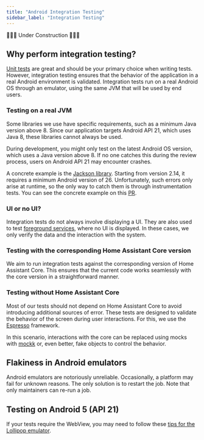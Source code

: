 ```yaml
---
title: "Android Integration Testing"
sidebar_label: "Integration Testing"
---
```


🚧🚧🚧 Under Construction 🚧🚧🚧

## Why perform integration testing?

[Unit tests](unit_testing) are great and should be your primary choice when writing tests. However, integration testing ensures that the behavior of the application in a real Android environment is validated. Integration tests run on a real Android OS through an emulator, using the same JVM that will be used by end users.

### Testing on a real JVM

Some libraries we use have specific requirements, such as a minimum Java version above 8. Since our application targets Android API 21, which uses Java 8, these libraries cannot always be used. 

During development, you might only test on the latest Android OS version, which uses a Java version above 8. If no one catches this during the review process, users on Android API 21 may encounter crashes.

A concrete example is the [Jackson library](https://github.com/FasterXML/jackson). Starting from version 2.14, it requires a minimum Android version of 26. Unfortunately, such errors only arise at runtime, so the only way to catch them is through instrumentation tests. You can see the concrete example on this [PR](https://github.com/home-assistant/android/pull/5108).

### UI or no UI?

Integration tests do not always involve displaying a UI. They are also used to test [foreground services](https://developer.android.com/develop/background-work/services/fgs), where no UI is displayed. In these cases, we only verify the data and the interaction with the system.

### Testing with the corresponding Home Assistant Core version

We aim to run integration tests against the corresponding version of Home Assistant Core. This ensures that the current code works seamlessly with the core version in a straightforward manner.

### Testing without Home Assistant Core

Most of our tests should not depend on Home Assistant Core to avoid introducing additional sources of error. These tests are designed to validate the behavior of the screen during user interactions. For this, we use the [Espresso](https://developer.android.com/training/testing/espresso) framework.

In this scenario, interactions with the core can be replaced using mocks with [mockk](https://mockk.io/) or, even better, fake objects to control the behavior.

## Flakiness in Android emulators

Android emulators are notoriously unreliable. Occasionally, a platform may fail for unknown reasons. The only solution is to restart the job. Note that only maintainers can re-run a job.

## Testing on Android 5 (API 21)

If your tests require the WebView, you may need to follow these [tips for the Lollipop emulator](../tips/lollipop_emulator.md).
